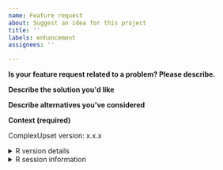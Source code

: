 ```yaml
---
name: Feature request
about: Suggest an idea for this project
title: ''
labels: enhancement
assignees: ''

---
```


**Is your feature request related to a problem? Please describe.**
<!-- Please replace this line with a clear and concise description of what the problem is. Ex. I'm always frustrated when [...] -->

**Describe the solution you'd like**
<!-- Please replace this line with a clear and concise description of what you want to happen. -->

**Describe alternatives you've considered**
<!-- Please replace this line with a clear and concise description of any alternative solutions or features you've considered. -->

**Context (required)**

<!-- Use packageVersion('ComplexUpset') to check the version you have installed and replace x.x.x below: -->

ComplexUpset version: x.x.x

<details>
<summary>R version details</summary>

```R
<!-- Please replace this line by output of R.Version() -->
```

</details>


<details>
<summary>R session information</summary>

```R
<!-- Please replace this line by output of sessionInfo() -->
```

</details>

